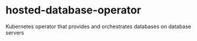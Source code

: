 # hosted-database-operator
Kubernetes operator that provides and orchestrates databases on database servers
